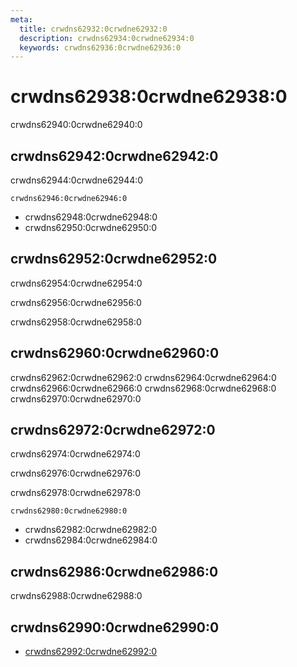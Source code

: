 ```yaml
---
meta:
  title: crwdns62932:0crwdne62932:0
  description: crwdns62934:0crwdne62934:0
  keywords: crwdns62936:0crwdne62936:0
---
```


# crwdns62938:0crwdne62938:0
crwdns62940:0crwdne62940:0

<entry-ad />

## crwdns62942:0crwdne62942:0
crwdns62944:0crwdne62944:0

`crwdns62946:0crwdne62946:0`
- crwdns62948:0crwdne62948:0
- crwdns62950:0crwdne62950:0


## crwdns62952:0crwdne62952:0
crwdns62954:0crwdne62954:0

  crwdns62956:0crwdne62956:0

  crwdns62958:0crwdne62958:0

## crwdns62960:0crwdne62960:0
crwdns62962:0crwdne62962:0
<alert type="success">crwdns62964:0crwdne62964:0</alert>
<alert type="info">crwdns62966:0crwdne62966:0</alert>
<alert type="warning">crwdns62968:0crwdne62968:0</alert>
<alert type="error">crwdns62970:0crwdne62970:0</alert>

## crwdns62972:0crwdne62972:0
crwdns62974:0crwdne62974:0

  crwdns62976:0crwdne62976:0

  crwdns62978:0crwdne62978:0

  `crwdns62980:0crwdne62980:0`
  - crwdns62982:0crwdne62982:0
  - crwdns62984:0crwdne62984:0

## crwdns62986:0crwdne62986:0
crwdns62988:0crwdne62988:0

## crwdns62990:0crwdne62990:0
  - [crwdns62992:0crwdne62992:0]()

<doc-footer />
